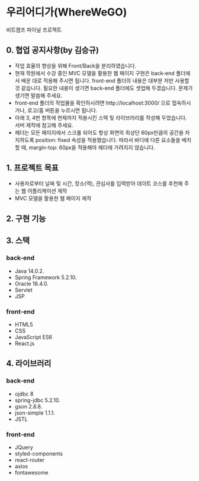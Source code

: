 # 우리어디가(WhereWeGO)

비트캠프 파이널 프로젝트

## 0. 협업 공지사항(by 김승규)

- 작업 효율의 향상을 위해 Front/Back을 분리하였습니다.
- 현재 학원에서 수강 중인 MVC 모델을 활용한 웹 페이지 구현은 back-end 폴더에서 배운 대로 적용해 주시면 됩니다. front-end 폴더의 내용은 대부분 저만 사용할 것 같습니다. 필요한 내용이 생기면 back-end 폴더에도 셋업해 두겠습니다. 문제가 생기면 말씀해 주세요.
- front-end 폴더의 작업물을 확인하시려면 http://localhost:3000/ 으로 접속하시거나, 로고/홈 버튼을 누르시면 됩니다.
- 아래 3, 4번 항목에 현재까지 적용시킨 스택 및 라이브러리를 작성해 두었습니다. 서버 제작에 참고해 주세요.
- 헤더는 모든 페이지에서 스크롤 되어도 항상 화면의 최상단 60px만큼의 공간을 차지하도록 position: fixed 속성을 적용했습니다. 따라서 바디에 다른 요소들을 배치할 때, margin-top: 60px을 적용해야 헤더에 가려지지 않습니다.

## 1. 프로젝트 목표

- 사용자로부터 날짜 및 시간, 장소(역), 관심사를 입력받아 데이트 코스를 추천해 주는 웹 어플리케이션 제작
- MVC 모델을 활용한 웹 페이지 제작

## 2. 구현 기능

## 3. 스택

### back-end

- Java 14.0.2.
- Spring Framework 5.2.10.
- Oracle 18.4.0.
- Servlet
- JSP

### front-end

- HTML5
- CSS
- JavaScript ES6
- React.js

## 4. 라이브러리

### back-end

- ojdbc 8
- spring-jdbc 5.2.10.
- gson 2.8.8.
- json-simple 1.1.1.
- JSTL

### front-end

- JQuery
- styled-components
- react-router
- axios
- fontawesome
